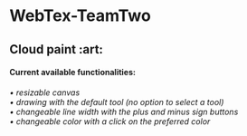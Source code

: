 # WebTex-TeamTwo
<h2><b>Cloud paint</b> :art: </h2>

<h4>Current available functionalities: </h4>
<i>• resizable canvas </i></br>
<i>• drawing with the default tool (no option to select a tool)</i></br>
<i>• changeable line width with the plus and minus sign buttons </i></br>
<i>• changeable color with a click on the preferred color </i></br>

